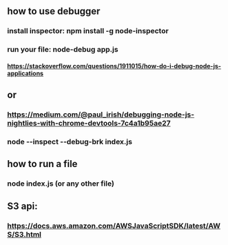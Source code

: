 ## how to use debugger
### install inspector: npm install -g node-inspector
### run your file: node-debug app.js
#### https://stackoverflow.com/questions/1911015/how-do-i-debug-node-js-applications

## or
### https://medium.com/@paul_irish/debugging-node-js-nightlies-with-chrome-devtools-7c4a1b95ae27
###  node --inspect --debug-brk index.js


## how to run a file
### node index.js (or any other file)


## S3 api:
### https://docs.aws.amazon.com/AWSJavaScriptSDK/latest/AWS/S3.html
